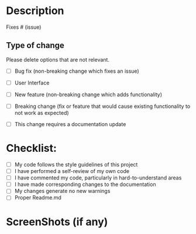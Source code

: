# Description
Fixes # (issue)

## Type of change

Please delete options that are not relevant.

- [ ] Bug fix (non-breaking change which fixes an issue)
- [ ] User Interface
- [ ] New feature (non-breaking change which adds functionality)
- [ ] Breaking change (fix or feature that would cause existing functionality to not work as expected)
- [ ] This change requires a documentation update


# Checklist:

- [ ] My code follows the style guidelines of this project
- [ ] I have performed a self-review of my own code
- [ ] I have commented my code, particularly in hard-to-understand areas
- [ ] I have made corresponding changes to the documentation
- [ ] My changes generate no new warnings
- [ ] Proper Readme.md

# ScreenShots (if any) 
